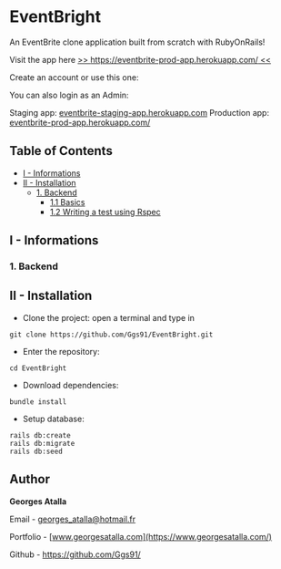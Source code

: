 # EventBright

An EventBrite clone application built from scratch with RubyOnRails!

Visit the app here [>> https://eventbrite-prod-app.herokuapp.com/ <<](https://eventbrite-prod-app.herokuapp.com/)

Create an account or use this one: 

You can also login as an Admin: 

Staging app: [eventbrite-staging-app.herokuapp.com](https://eventbrite-staging-app.herokuapp.com)
Production app: [eventbrite-prod-app.herokuapp.com/](https://eventbrite-prod-app.herokuapp.com/)

## Table of Contents  
- [I - Informations](#i---informations)
- [II - Installation](#ii---installation)
  * [1. Backend](#1-backend)
    + [1.1 Basics](#11-basics)
    + [1.2 Writing a test using Rspec](#12-writing-a-test-using-rspec)
## I - Informations

###  1. Backend

## II - Installation

+ Clone the project: open a terminal and type in
```
git clone https://github.com/Ggs91/EventBright.git
```
+ Enter the repository:
```
cd EventBright
```
+ Download dependencies:

```
bundle install
```

+ Setup database:
```
rails db:create
rails db:migrate
rails db:seed
```

## Author
**Georges Atalla**

Email - georges_atalla@hotmail.fr

Portfolio - [www.georgesatalla.com](https://www.georgesatalla.com/)

Github - https://github.com/Ggs91/
